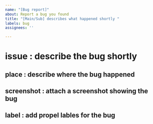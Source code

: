 ```yaml
---
name: "[Bug report]"
about: Report a bug you found
title: "[Main/Sub] describes what happened shortly "
labels: bug
assignees: ''

---
```


# issue : describe the bug shortly
## place : describe where the bug happened
## screenshot : attach a screenshot showing the bug

## label : add propel lables for the bug
